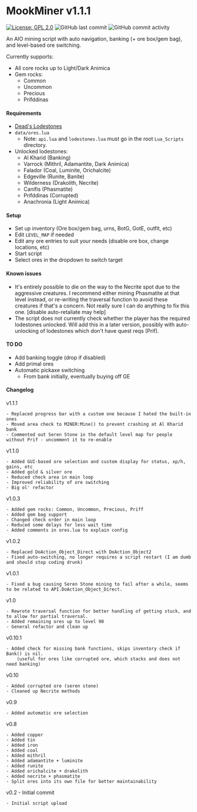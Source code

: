 # MookMiner v1.1.1
[![License: GPL 2.0](https://img.shields.io/badge/License-GPL%202.0-brightgreen.svg)](https://opensource.org/license/gpl-2-0)
![GitHub last commit](https://img.shields.io/github/last-commit/mooklle/mookScripts?color=4ba8a2)
![GitHub commit activity](https://img.shields.io/github/commit-activity/t/mooklle/mookScripts?color=c247c2)


An AIO mining script with auto navigation, banking (+ ore box/gem bag), and level-based ore switching.

Currently supports:
- All core rocks up to Light/Dark Animica
- Gem rocks:
  - Common
  - Uncommon
  - Precious
  - Prifddinas

#### Requirements
- [Dead's Lodestones](https://me.deadcod.es/lodestones)
- `data/ores.lua`
    - Note: `api.lua` and `lodestones.lua` must go in the root `Lua_Scripts` directory.
- Unlocked lodestones:
    - Al Kharid (Banking)
    - Varrock (Mithril, Adamantite, Dark Animica)
    - Falador (Coal, Luminite, Orichalcite)
    - Edgeville (Runite, Banite)
    - Wilderness (Drakolith, Necrite)
    - Canifis (Phasmatite)
    - Prifddinas (Corrupted)
    - Anachronia (Light Animica)

#### Setup
- Set up inventory (Ore box/gem bag, urns, BotG, GotE, outfit, etc)
- Edit `LEVEL_MAP` if needed
- Edit any ore entries to suit your needs (disable ore box, change locations, etc)
- Start script
- Select ores in the dropdown to switch target

#### Known issues
- It's entirely possible to die on the way to the Necrite spot due to the aggressive creatures. I recommend either mining Phasmatite at that level instead, or re-writing the traversal function to avoid these creatures if that's a concern. Not really sure I can do anything to fix this one. [disable auto-retaliate may help]
- The script does not currently check whether the player has the required lodestones unlocked. Will add this in a later version, possibly with auto-unlocking of lodestones which don't have quest reqs (Prif).
  
#### TO DO
- Add banking toggle (drop if disabled)
- Add primal ores
- Automatic pickaxe switching
  - From bank initially, eventually buying off GE

#### Changelog
v1.1.1
```
- Replaced progress bar with a custom one because I hated the built-in ones
- Moved area check to MINER:Mine() to prevent crashing at Al Kharid bank
- Commented out Seren Stone in the default level map for people without Prif - uncomment it to re-enable
```

v1.1.0
```
- Added GUI-based ore selection and custom display for status, xp/h, gains, etc
- Added gold & silver ore
- Reduced check area in main loop
- Improved reliability of ore switching
- Big ol' refactor
```

v1.0.3
```
- Added gem rocks: Common, Uncommon, Precious, Priff
- Added gem bag support
- Changed check order in main loop
- Reduced some delays for less wait time
- Added comments in ores.lua to explain config
```

v1.0.2
```
- Replaced DoAction_Object_Direct with DoAction_Object2
- Fixed auto-switching, no longer requires a script restart (I am dumb and should stop coding drunk)
```

v1.0.1
```
- Fixed a bug causing Seren Stone mining to fail after a while, seems to be related to API.DoAction_Object_Direct.
```

v1.0
```
- Rewrote traversal function for better handling of getting stuck, and to allow for partial traversal.
- Added remaining ores up to level 90
- General refactor and clean up
```

v0.10.1
```
- Added check for missing bank functions, skips inventory check if Bank() is nil.
    (useful for ores like corrupted ore, which stacks and does not need banking)
```

v0.10
```
- Added corrupted ore (seren stone)
- Cleaned up Necrite methods
```

v0.9
```
- Added automatic ore selection
```

v0.8
```
- Added copper
- Added tin
- Added iron
- Added coal
- Added mithril
- Added adamantite + luminite
- Added runite
- Added orichalcite + drakolith
- Added necrite + phasmatite
- Split ores into its own file for better maintainability
```

v0.2 - Initial commit
```
- Initial script upload
```